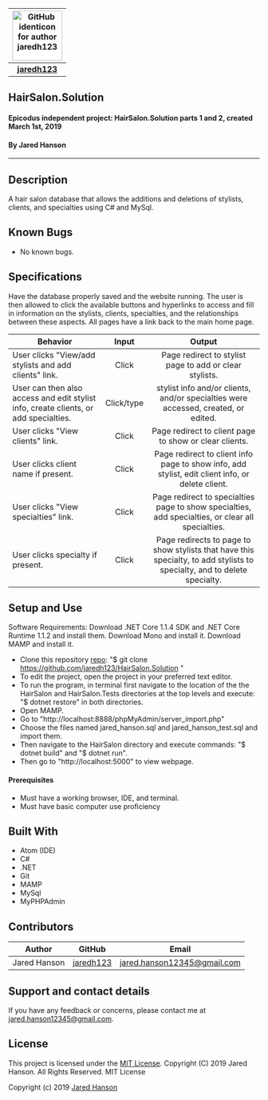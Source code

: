 |<img src="https://github.com/identicons/jaredh123.png" width=100 alt="GitHub identicon for author jaredh123">|
|:-----:|
| [**jaredh123**](https://github.com/jaredh123 ) |

##  **HairSalon.Solution**

#### Epicodus independent project: HairSalon.Solution parts 1 and 2, created March 1st, 2019
#### By Jared Hanson

----------

## Description

A hair salon database that allows the additions and deletions of stylists, clients, and specialties using C# and MySql.

## Known Bugs

* No known bugs.

## Specifications
Have the database properly saved and the website running. The user is then allowed to click the available buttons and hyperlinks to access and fill in information on the stylists, clients, specialties, and the relationships between these aspects. All pages have a link back to the main home page.

| Behavior | Input | Output |
|----------|:-----:|:------:|
| User clicks "View/add stylists and add clients" link. | Click | Page redirect to stylist page to add or clear stylists. |
| User can then also access and edit stylist info, create clients, or add specialties. | Click/type | stylist info and/or clients, and/or specialties were accessed, created, or edited. |
| User clicks "View clients" link. | Click | Page redirect to client page to show or clear clients. |
| User clicks client name if present. | Click | Page redirect to client info page to show info, add stylist, edit client info, or delete client. |
| User clicks "View specialties" link. | Click | Page redirect to specialties page to show specialties, add specialties, or clear all specialties. |
| User clicks specialty if present. | Click | Page redirects to page to show stylists that have this specialty, to add stylists to specialty, and to delete specialty. |

## Setup and Use
Software Requirements:
Download .NET Core 1.1.4 SDK and .NET Core Runtime 1.1.2 and install them. Download Mono and install it. Download MAMP and install it.

* Clone this repository [repo](https://github.com/jaredh123/HairSalon.Solution): "$ git clone https://github.com/jaredh123/HairSalon.Solution "
* To edit the project, open the project in your preferred text editor.
* To run the program, in terminal first navigate to the location of the the HairSalon and HairSalon.Tests directories at the top levels and execute: "$ dotnet restore" in both directories.
* Open MAMP.
* Go to "http://localhost:8888/phpMyAdmin/server_import.php"
* Choose the files named jared_hanson.sql and jared_hanson_test.sql and import them.
* Then navigate to the HairSalon directory and execute commands: "$ dotnet build" and "$ dotnet run".
* Then go to "http://localhost:5000" to view webpage.

#### Prerequisites
* Must have a working browser, IDE, and terminal.
* Must have basic computer use proficiency

## Built With

* Atom (IDE)
* C#
* .NET
* Git
* MAMP
* MySql
* MyPHPAdmin

## Contributors

| Author | GitHub | Email |
|--------|:------:|:-----:|
| Jared Hanson | [jaredh123](https://github.com/jaredh123) | [jared.hanson12345@gmail.com](mailto:jared.hanson12345@gmail.com) |

## Support and contact details

If you have any feedback or concerns, please contact me at [jared.hanson12345@gmail.com](mailto:jared.hanson12345@gmail.com).

## License

This project is licensed under the [MIT License](https://opensource.org/licenses/MIT). Copyright (C) 2019 Jared Hanson. All Rights Reserved. MIT License

Copyright (c) 2019 [Jared Hanson](https://github.com/jaredh123)
